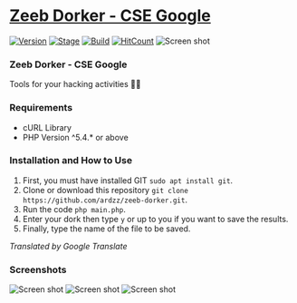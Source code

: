 
# [Zeeb Dorker - CSE Google](https://github.com/ardzz/zeeb-dorker)
[![Version](https://img.shields.io/badge/Version-1.0-brightgreen.svg?maxAge=259200)]()
[![Stage](https://img.shields.io/badge/Release-Beta-green.svg)]()
[![Build](https://img.shields.io/badge/Codename_-_Szeeb-blue.svg?maxAge=259200)]()
[![HitCount](http://hits.dwyl.io/ardzz/zeeb-dorker.svg)](http://hits.dwyl.io/ardzz/zeeb-dorker)
![Screen shot](https://github.com/ardzz/zeeb-dorker/blob/master/Screenshots/Screenshot%20from%202019-06-19%2017-10-55.png?raw=true)

### Zeeb Dorker - CSE Google
Tools for your hacking activities 👊😎

### Requirements
* cURL Library
* PHP Version ^5.4.* or above

### Installation and How to Use
1. First, you must have installed GIT `sudo apt install git`.
2. Clone or download this repository `git clone https://github.com/ardzz/zeeb-dorker.git`.
3. Run the code `php main.php`.
4. Enter your dork then type `y` or up to you if you want to save the results.
5. Finally, type the name of the file to be saved.

*Translated by Google Translate*

### Screenshots
![Screen shot](https://github.com/ardzz/zeeb-dorker/blob/master/Screenshots/Screenshot%20from%202019-06-19%2017-10-55.png?raw=true)
![Screen shot](https://github.com/ardzz/zeeb-dorker/blob/master/Screenshots/Screenshot%20from%202019-06-19%2017-10-41.png?raw=true)
![Screen shot](https://github.com/ardzz/zeeb-dorker/blob/master/Screenshots/Screenshot%20from%202019-06-19%2017-11-05.png?raw=true)
